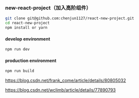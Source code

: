 ### new-react-project（加入高阶组件）

```bash
git clone git@github.com:chenjun1127/react-new-project.git
cd react-new-project
npm install or yarn
```

#### develop environment
```bash
npm run dev
```
#### production environment
```bash
npm run build
```


https://blog.csdn.net/frank_come/article/details/80805032

https://blog.csdn.net/wclimb/article/details/77890793